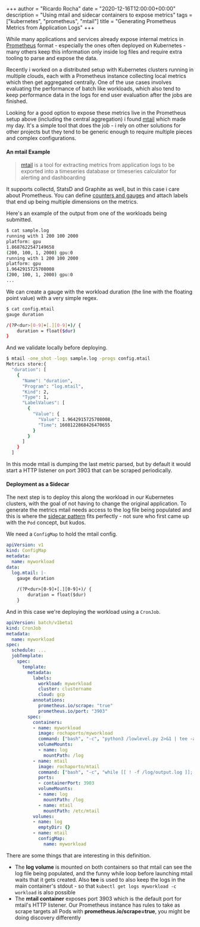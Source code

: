 +++
author = "Ricardo Rocha"
date = "2020-12-16T12:00:00+00:00"
description = "Using mtail and sidecar containers to expose metrics"
tags = ["kubernetes", "prometheus", "mtail"]
title = "Generating Prometheus Metrics from Application Logs"
+++

While many applications and services already expose internal metrics in
[Prometheus](https://prometheus.io/) format - especially the ones often
deployed on Kubernetes - many others keep this information only inside log files
and require extra tooling to parse and expose the data.

Recently i worked on a distributed setup with Kubernetes clusters running in
multiple clouds, each with a Prometheus instance collecting local metrics which 
then get aggregated centrally. One of the use cases involves evaluating the
performance of batch like workloads, which also tend to keep performance data in the logs
for end user evaluation after the jobs are finished.

Looking for a good option to expose these metrics live in the Prometheus setup
above (including the central aggregation) i found [mtail](https://github.com/google/mtail)
which made my day. It's a simple tool that does the job - i rely on other
solutions for other projects but they tend to be generic enough to require
multiple pieces and complex configurations.

#### An mtail Example

> [mtail](https://github.com/google/mtail) is a tool for extracting metrics from application logs to be exported into a timeseries database or timeseries calculator for alerting and dashboarding

It supports collectd, StatsD and Graphite as well, but in this case i care
about Prometheus. You can define [counters and
gauges](https://github.com/google/mtail/blob/master/docs/Metrics.md) and attach
labels that end up being multiple dimensions on the metrics. 

Here's an example of the output from one of the workloads being submitted.
```bash
$ cat sample.log
running with 1 200 100 2000
platform: gpu
1.8687622547149658
(200, 100, 1, 2000) gpu:0
running with 1 200 100 2000
platform: gpu
1.9642915725708008
(200, 100, 1, 2000) gpu:0
...
```

We can create a gauge with the workload duration (the line with the floating point
value) with a very simple regex.
```bash
$ cat config.mtail
gauge duration

/(?P<dur>[0-9]+[.][0-9]+)/ {
    duration = float($dur)
}
```

And we validate locally before deploying.
```bash
$ mtail -one_shot -logs sample.log -progs config.mtail
Metrics store:{
  "duration": [
    {
      "Name": "duration",
      "Program": "log.mtail",
      "Kind": 2,
      "Type": 1,
      "LabelValues": [
        {
          "Value": {
            "Value": 1.9642915725708008,
            "Time": 1608122868426470655
          }
        }
      ]
    }
  ]
```

In this mode mtail is dumping the last metric parsed, but by default it would
start a HTTP listener on port 3903 that can be scraped periodically.

#### Deployment as a Sidecar

The next step is to deploy this along the workload in our Kubernetes clusters,
with the goal of not having to change the original application. To generate the
metrics mtail needs access to the log file being populated and
this is where the [sidecar
pattern](https://kubernetes.io/docs/concepts/workloads/pods/#using-pods) fits perfectly - not sure who first came
up with the `Pod` concept, but kudos. 

We need a `ConfigMap` to hold the mtail config.
```yaml
apiVersion: v1
kind: ConfigMap
metadata:
  name: myworkload
data:
  log.mtail: |-
    gauge duration
    
    /(?P<dur>[0-9]+[.][0-9]+)/ {
        duration = float($dur)
    }
```

And in this case we're deploying the workload using a `CronJob`.
```yaml
apiVersion: batch/v1beta1
kind: CronJob
metadata:
  name: myworkload
spec:
  schedule: ...
  jobTemplate:
    spec:
      template:
        metadata:
          labels:
            workload: myworkload
            cluster: clustername
            cloud: gcp
          annotations:
            prometheus.io/scrape: "true"
            prometheus.io/port: "3903"
        spec:
          containers:
          - name: myworkload
            image: rochaporto/myworkload
            command: ["bash", "-c", "python3 /lowlevel.py 2>&1 | tee -a /log/output.log"]
            volumeMounts:
            - name: log
              mountPath: /log
          - name: mtail
            image: rochaporto/mtail
            command: ["bash", "-c", "while [[ ! -f /log/output.log ]]; do sleep 1; done && /bin/mtail -logtostderr -progs /etc/mtail/log.mtail -logs /log/output.log"]
            ports:
            - containerPort: 3903
            volumeMounts:
            - name: log
              mountPath: /log
            - name: mtail
              mountPath: /etc/mtail
          volumes:
          - name: log
            emptyDir: {}
          - name: mtail
            configMap:
              name: myworkload 
```

There are some things that are interesting in this definition.

* The **log volume** is mounted on both containers so that mtail can see the
log file being populated, and the funny while loop before launching mtail
waits that it gets created. Also **tee** is used to also keep the logs in the
main container's stdout - so that `kubectl get logs myworkload -c workload` is
also possible
* The **mtail container** exposes port 3903 which is the default port for
mtail's HTTP listener. Our Prometheus instance has rules to take as scrape
targets all Pods with **prometheus.io/scrape=true**, you might be doing
discovery differently

